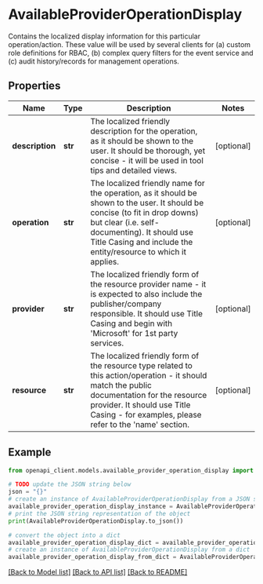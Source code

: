 # AvailableProviderOperationDisplay

Contains the localized display information for this particular operation/action. These value will be used by several clients for (a) custom role definitions for RBAC, (b) complex query filters for the event service and (c) audit history/records for management operations.

## Properties

Name | Type | Description | Notes
------------ | ------------- | ------------- | -------------
**description** | **str** | The localized friendly description for the operation, as it should be shown to the user. It should be thorough, yet concise - it will be used in tool tips and detailed views. | [optional] 
**operation** | **str** | The localized friendly name for the operation, as it should be shown to the user. It should be concise (to fit in drop downs) but clear (i.e. self-documenting). It should use Title Casing and include the entity/resource to which it applies. | [optional] 
**provider** | **str** | The localized friendly form of the resource provider name - it is expected to also include the publisher/company responsible. It should use Title Casing and begin with &#39;Microsoft&#39; for 1st party services. | [optional] 
**resource** | **str** | The localized friendly form of the resource type related to this action/operation - it should match the public documentation for the resource provider. It should use Title Casing - for examples, please refer to the &#39;name&#39; section. | [optional] 

## Example

```python
from openapi_client.models.available_provider_operation_display import AvailableProviderOperationDisplay

# TODO update the JSON string below
json = "{}"
# create an instance of AvailableProviderOperationDisplay from a JSON string
available_provider_operation_display_instance = AvailableProviderOperationDisplay.from_json(json)
# print the JSON string representation of the object
print(AvailableProviderOperationDisplay.to_json())

# convert the object into a dict
available_provider_operation_display_dict = available_provider_operation_display_instance.to_dict()
# create an instance of AvailableProviderOperationDisplay from a dict
available_provider_operation_display_from_dict = AvailableProviderOperationDisplay.from_dict(available_provider_operation_display_dict)
```
[[Back to Model list]](../README.md#documentation-for-models) [[Back to API list]](../README.md#documentation-for-api-endpoints) [[Back to README]](../README.md)


